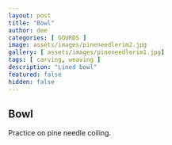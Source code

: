 ```yaml
---
layout: post
title: "Bowl"
author: dee
categories: [ GOURDS ]
image: assets/images/pineneedlerim2.jpg
gallery: [ assets/images/pineneedlerim1.jpg]
tags: [ carving, weaving ]
description: "Lined bowl"
featured: false
hidden: false
---
```


## Bowl

Practice on pine needle coiling.

